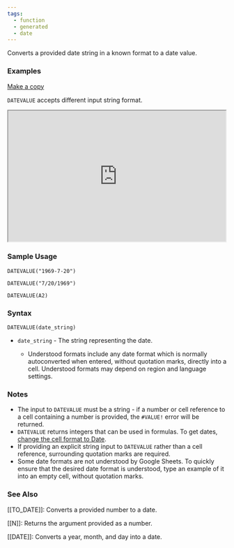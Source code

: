 ```yaml
---
tags:
  - function
  - generated
  - date
---
```


Converts a provided date string in a known format to a date value.

### Examples

[Make a copy](https://docs.google.com/spreadsheets/d/1zcO_S7GZeu5h3Nasu6hBxYA_lYcw7BgoKP90_gjEiCI/copy)

`DATEVALUE` accepts different input string format.

<iframe height="300" src="https://docs.google.com/spreadsheet/pub?key=0As3tAuweYU9QdEhEQjNSeWZkdHF6TnJTRHk4VXdsd1E&amp;single=true&amp;gid=0&amp;output=html&amp;widget=true" width="500"></iframe>

### Sample Usage

`DATEVALUE("1969-7-20")`

`DATEVALUE("7/20/1969")`

`DATEVALUE(A2)`

### Syntax

`DATEVALUE(date_string)`

* `date_string` - The string representing the date.

  + Understood formats include any date format which is normally autoconverted when entered, without quotation marks, directly into a cell. Understood formats may depend on region and language settings.

### Notes

* The input to `DATEVALUE` must be a string - if a number or cell reference to a cell containing a number is provided, the `#VALUE!` error will be returned.
* `DATEVALUE` returns integers that can be used in formulas. To get dates, [change the cell format to Date](https://support.google.com/docs/answer/56470).
* If providing an explicit string input to `DATEVALUE` rather than a cell reference, surrounding quotation marks are required.
* Some date formats are not understood by Google Sheets. To quickly ensure that the desired date format is understood, type an example of it into an empty cell, without quotation marks.

### See Also

[[TO_DATE]]: Converts a provided number to a date.

[[N]]: Returns the argument provided as a number.

[[DATE]]: Converts a year, month, and day into a date.